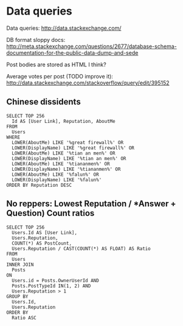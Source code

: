 # Data queries

Data queries: http://data.stackexchange.com/

DB format sloppy docs: http://meta.stackexchange.com/questions/2677/database-schema-documentation-for-the-public-data-dump-and-sede

Post bodies are stored as HTML I think?

Average votes per post (TODO improve it): http://data.stackexchange.com/stackoverflow/query/edit/395152

## Chinese dissidents

    SELECT TOP 256
      Id AS [User Link], Reputation, AboutMe
    FROM
      Users
    WHERE
      LOWER(AboutMe) LIKE '%great firewall%' OR
      LOWER(DisplayName) LIKE '%great firewall%' OR
      LOWER(AboutMe) LIKE '%tian an men%' OR
      LOWER(DisplayName) LIKE '%tian an men%' OR
      LOWER(AboutMe) LIKE '%tiananmen%' OR
      LOWER(DisplayName) LIKE '%tiananmen%' OR
      LOWER(AboutMe) LIKE '%falun%' OR
      LOWER(DisplayName) LIKE '%falun%'
    ORDER BY Reputation DESC

## No reppers: Lowest Reputation / *Answer + Question) Count ratios

    SELECT TOP 256
      Users.Id AS [User Link],
      Users.Reputation,
      COUNT(*) AS PostCount,
      Users.Reputation / CAST(COUNT(*) AS FLOAT) AS Ratio
    FROM
      Users
    INNER JOIN
      Posts
    ON
      Users.id = Posts.OwnerUserId AND
      Posts.PostTypeId IN(1, 2) AND
      Users.Reputation > 1
    GROUP BY
      Users.Id,
      Users.Reputation
    ORDER BY
      Ratio ASC

